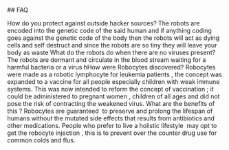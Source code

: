 ## FAQ 
</h1>How do you protect against outside hacker sources?</h1>
The robots are encoded into the genetic code of the said human and if anything coding goes against the genetic code of the body then the robots will act as dying cells and self destruct and since the robots are so tiny they will leave your body as waste
</h2>What do the robots do when there are no viruses present?</h2>
The robots are dormant and circulate in the blood stream waiting for a harmful bacteria or a virus
</h3>hHow were Robocytes discovered?</h3>
Robocytes were made as a robotic lymphocyte for leukemia patients , the concept was expanded to a vaccine for all people especially children with weak immune systems. This was now intended to reform the concept of vaccination ; it could be administered to pregnant women , children of all ages and did not pose the risk of contracting the weakened virus.
</h4>What are the benefits of this ? </h4>
Robocytes are guaranteed  to preserve and prolong the lifespan of humans without the mutated side effects that results from antibiotics and other medications. People who prefer to live a holistic lifestyle  may opt to get the robocyte injection , this is to prevent over the counter drug use for common colds and flus.
